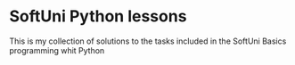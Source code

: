 # SoftUni Python lessons
This is my collection of solutions to the tasks included in the SoftUni Basics programming whit Python